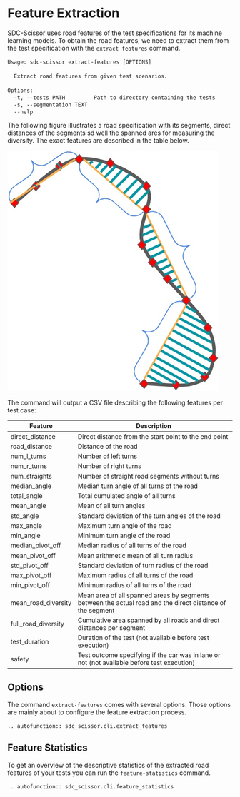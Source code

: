 # Feature Extraction
SDC-Scissor uses road features of the test specifications for its machine learning models.
To obtain the road features, we need to extract them from the test specification with the `extract-features` command.

```text
Usage: sdc-scissor extract-features [OPTIONS]

  Extract road features from given test scenarios.

Options:
  -t, --tests PATH         Path to directory containing the tests
  -s, --segmentation TEXT
  --help
```

The following figure illustrates a road specification with its segments, direct distances of the segments sd well the spanned ares for measuring the diversity.
The exact features are described in the table below.

![](../images/diversity-feature.jpeg)

The command will output a CSV file describing the following features per test case:

| Feature             | Description                                                                                               |
|---------------------|-----------------------------------------------------------------------------------------------------------|
| direct_distance     | Direct distance from the start point to the end point                                                     |
| road_distance       | Distance of the road                                                                                      |
| num_l_turns         | Number of left turns                                                                                      |
| num_r_turns         | Number of right turns                                                                                     |
| num_straights       | Number of straight road segments without turns                                                            |
| median_angle        | Median turn angle of all turns of the road                                                                |
| total_angle         | Total cumulated angle of all turns                                                                        |
| mean_angle          | Mean of all turn angles                                                                                   |
| std_angle           | Standard deviation of the turn angles of the road                                                         |
| max_angle           | Maximum turn angle of the road                                                                            |
| min_angle           | Minimum turn angle of the road                                                                            |
| median_pivot_off    | Median radius of all turns of the road                                                                    |
| mean_pivot_off      | Mean arithmetic mean of all turn radius                                                                   |
| std_pivot_off       | Standard deviation of turn radius of the road                                                             |
| max_pivot_off       | Maximum radius of all turns of the road                                                                   |
| min_pivot_off       | Minimum radius of all turns of the road                                                                   |
| mean_road_diversity | Mean area of all spanned areas by segments between the actual road and the direct distance of the segment |
| full_road_diversity | Cumulative area spanned by all roads and direct distances per segment                                     |
| test_duration       | Duration of the test (not available before test execution)                                                |
| safety              | Test outcome specifying if the car was in lane or not (not available before test execution)               |

## Options
The command `extract-features` comes with several options.
Those options are mainly about to configure the feature extraction process.

```{eval-rst}
.. autofunction:: sdc_scissor.cli.extract_features
```

## Feature Statistics
To get an overview of the descriptive statistics of the extracted road features of your tests you can run the `feature-statistics` command.

```{eval-rst}
.. autofunction:: sdc_scissor.cli.feature_statistics
```
